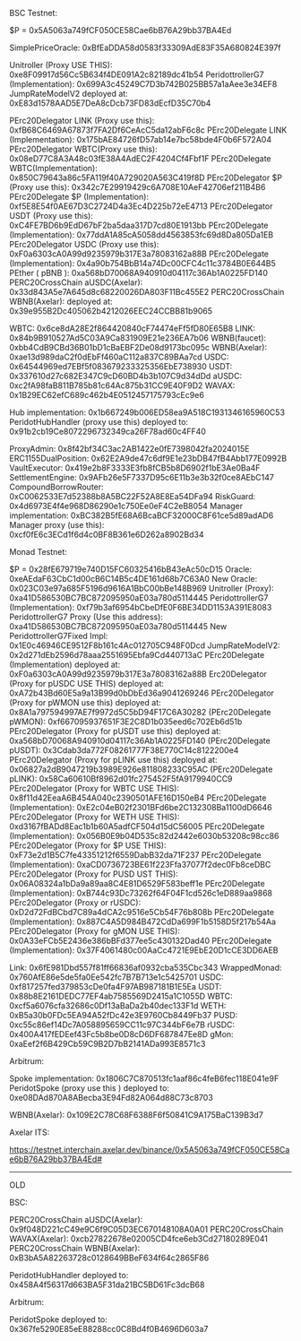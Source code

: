 BSC Testnet:

$P = 0x5A5063a749fCF050CE58Cae6bB76A29bb37BA4Ed

SimplePriceOracle: 0xBfEaDDA58d0583f33309AdE83F35A680824E397f

Unitroller (Proxy USE THIS): 0xe8F09917d56Cc5B634f4DE091A2c82189dc41b54
PeridottrollerG7 (Implementation): 0x699A3c45249C7D3b742B025BB57a1aAee3e34EF8
JumpRateModelV2 deployed at: 0xE83d1578AAD5E7DeA8cDcb73FD83dEcfD35C70b4

PErc20Delegator LINK (Proxy use this): 0xfB68C6469A67873f7FA2Df6CeAcC5da12abF6c8c
PErc20Delegate LINK (Implementation): 0x175bAE84726fD57ab14e7bc58bde4F0b6F572A04
PErc20Delegator WBTC(Proxy use this): 0x08eD77C8A3A48c03fE38A4AdEC2F4204Cf4Fbf1F
PErc20Delegate WBTC(Implementation): 0x850C79643a86c5FA119f40A729020A563C419f8D
PErc20Delegator $P (Proxy use this): 0x342c7E29919429c6A708E10AeF42706ef211B4B6
PErc20Delegate $P (Implementation): 0xf5E8E54f0AE67D3C2724D4a3Ec4D225b72eE4713
PErc20Delegator USDT (Proxy use this): 0xC4FE7BD6b9EdD67bF2ba5daa317D7cd80E1913bb
PErc20Delegate (Implementation): 0x77ddA1A85cA5058dd4563853fc69d8Da805Da1EB
PErc20Delegator USDC (Proxy use this): 0xF0a6303cA0A99d9235979b317E3a78083162a88B
PErc20Delegate (Implementation): 0x4a90b754BbB14a74Dc00CFC4c11c3784B0E644B5
PEther ( pBNB ): 0xa568bD70068A940910d04117c36Ab1A0225FD140
PERC20CrossChain aUSDC(Axelar): 0x33d843A5e7A645d8c68220026DA803F11Bc455E2
PERC20CrossChain WBNB(Axelar): deployed at: 0x39e955B2Dc405062b4212026EEC24CCBB81b9065

WBTC: 0x6ce8dA28E2f864420840cF74474eFf5fD80E65B8
LINK: 0x84b9B910527Ad5C03A9Ca831909E21e236EA7b06
WBNB(faucet): 0xbb4CdB9CBd36B01bD1cBaEBF2De08d9173bc095c
WBNB(Axelar): 0xae13d989daC2f0dEbFf460aC112a837C89BAa7cd
USDC: 0x64544969ed7EBf5f083679233325356EbE738930
USDT: 0x337610d27c682E347C9cD60BD4b3b107C9d34dDd
aUSDC: 0xc2fA98faB811B785b81c64Ac875b31CC9E40F9D2
WAVAX: 0x1B29EC62efC689c462b4E0512457175793cEc9e6

Hub implementation: 0x1b667249b006ED58ea9A518C1931346165960C53
PeridotHubHandler (proxy use this) deployed to: 0x91b2cb19Ce8072296732349ca26F78ad60c4FF40

ProxyAdmin: 0x8f42bf34C3ac2AB1422e0fE7398042fa2024015E
ERC1155DualPosition: 0x62E2A9de47c6df9E1e23bDB47fB4Abb177E0992B
VaultExecutor: 0x419e2b8F3333E3fb8fCB5b8D6902f1bE3Ae0Ba4F
SettlementEngine: 0x9AFb26e5F7337D95c6E11b3e3b32f0ce8AEbC147
CompoundBorrowRouter: 0xC0062533E7d52388b8A5BC22F52A8E8Ea54DFa94
RiskGuard: 0x4d6973E4f4e968D86290e1c750Ee0eF4C2eB8054
Manager implementation: 0xBC382B5fE68A6BcaBCF32000C8F61ce5d89adAD6
Manager proxy (use this): 0xcf0fE6c3ECd1f6d4c0BF8B361e6D262a8902Bd34

Monad Testnet:

$P = 0x28fE679719e740D15FC60325416bB43eAc50cD15
Oracle: 0xeAEdaF63CbC1d00cB6C14B5c4DE161d68b7C63A0
New Oracle: 0x023C03e97a685F5196d9616A1BbC00bBe148B969
Unitroller (Proxy): 0xa41D586530BC7BC872095950aE03a780d5114445
PeridottrollerG7 (Implementation): 0xf79b3af6954bCbeDfE0F6BE34DD1153A391E8083
PeridottrollerG7 Proxy (Use this address): 0xa41D586530BC7BC872095950aE03a780d5114445
New PeridottrollerG7Fixed Impl: 0x1E0c46946CE9512F8b161c4Ac012705C948F0Dcd
JumpRateModelV2: 0x2d271dEb2596d78aaa2551695Ebfa9Cd440713aC
PErc20Delegate (Implementation) deployed at: 0xF0a6303cA0A99d9235979b317E3a78083162a88B
Erc20Delegator (Proxy for pUSDC USE THIS) deployed at: 0xA72b43Bd60E5a9a13B99d0bDbEd36a9041269246
PErc20Delegator (Proxy for pWMON use this) deployed at: 0x8A1a797594997AE7f9972d5C5bD94F17C6A30282
(PErc20Delegate pWMON): 0xf667095937651F3E2C8D1b035eed6c702Eb6d51b
PErc20Delegator (Proxy for pUSDT use this) deployed at: 0xa568bD70068A940910d04117c36Ab1A0225FD140
(PErc20Delegate pUSDT): 0x3Cdab3da772F08261777F38E770C14c8122200e4
PErc20Delegator (Proxy for pLINK use this) deployed at: 0x06827a2dB9047219b3989E926e811808233C95AC
(PErc20Delegate pLINK): 0x58Ca60610Bf8962d01fc275452F5fA9179940CC9
PErc20Delegator (Proxy for WBTC USE THIS): 0x8f11d42EeaA6B454A040c2390501AFE16D150eB4
PErc20Delegate (Implementation): 0xE2c04eB02f2301BFd6be2C132308Ba1100dD6646
PErc20Delegator (Proxy for WETH USE THIS): 0xd3167fBADd8Eac1b1b60A5adfCF504d15dC56005
PErc20Delegate (Implementation): 0x056B0E9b04D535c82d2442e6030b53208c98cc86
PErc20Delegator (Proxy for $P USE THIS): 0xF73e2d1B5C7fe43351212f6559DabB32da71F237
PErc20Delegate (Implementation): 0xaCD0736723BE61f223Ffa37077f2dec0Fb8ceDBC
PErc20Delegator (Proxy for PUSD UST THIS): 0x06A08324a1bDa9a89aa8C4E81D6529F583beff1e
PErc20Delegate (Implementation): 0xB744c93Dc73262f64F04F1cd526c1eD889aa9868
PErc20Delegator (Proxy or rUSDC): 0xD2d72FdBCbd7C89a4dCA2c9516e5Cb54F76b808b
PErc20Delegate (Implementation): 0x887C4A5D984B472CdDa699F1b5158D5f217b54Aa
PErc20Delegator (Proxy for gMON USE THIS): 0x0A33eFCb5E2436e386bBFd377ee5c430132Dad40
PErc20Delegate (Implementation): 0x37F4061480c00AaCc4721E9EbE20D1cCE3DD6AEB

Link: 0x6fE981Dbd557f81ff66836af0932cba535Cbc343
WrappedMonad: 0x760AfE86e5de5fa0Ee542fc7B7B713e1c5425701
USDC: 0xf817257fed379853cDe0fa4F97AB987181B1E5Ea
USDT: 0x88b8E2161DEDC77EF4ab7585569D2415a1C1055D
WBTC: 0xcf5a6076cfa32686c0Df13aBaDa2b40dec133F1d
WETH: 0xB5a30b0FDc5EA94A52fDc42e3E9760Cb8449Fb37
PUSD: 0xc55c86ef14Dc7A058895659CC11c97C344bF6e7B
rUSDC: 0x400A417fEDEef43Fc5b8be0D8cD6DF687847Ee8D
gMon: 0xaEef2f6B429Cb59C9B2D7bB2141ADa993E8571c3

Arbitrum:

Spoke implementation: 0x1806C7C870513fc1aaf86c4feB6fec118E041e9F
PeridotSpoke (proxy use this ) deployed to: 0xe08DAd870A8ABecba3E94Fd82A064d88C73c8703

WBNB(Axelar): 0x109E2C78C68F6388F6f50841C9A175BaC139B3d7

Axelar ITS:

https://testnet.interchain.axelar.dev/binance/0x5A5063a749fCF050CE58Cae6bB76A29bb37BA4Ed#

---

OLD

BSC:

PERC20CrossChain aUSDC(Axelar): 0x9f048D221cC49e9C6f9C05D3EC670148108A0A01
PERC20CrossChain WAVAX(Axelar): 0xcb27822678e02005CD4fce6eb3Cd27180289E041
PERC20CrossChain WBNB(Axelar): 0xB3bA5A82263728c0128649BBeF634f64c2865F86

PeridotHubHandler deployed to: 0x458A4f56317d663BA5F31da21BC5BD61Fc3dcB68

Arbitrum:

PeridotSpoke deployed to: 0x367fe5290E85eE88288cc0C8Bd4f0B4696D603a7
